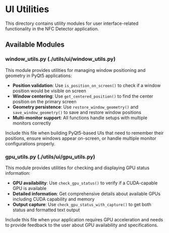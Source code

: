 # UI Utilities

This directory contains utility modules for user interface-related functionality in the NFC Detector application.

## Available Modules

### window_utils.py (./utils/ui/window_utils.py)
This module provides utilities for managing window positioning and geometry in PyQt5 applications:
- **Position validation**: Use `is_position_on_screen()` to check if a window position would be visible on screen
- **Window centering**: Use `get_centered_position()` to find the center position on the primary screen
- **Geometry persistence**: Use `restore_window_geometry()` and `save_window_geometry()` to save and restore window positions
- **Multi-monitor support**: All functions handle setups with multiple monitors correctly

Include this file when building PyQt5-based UIs that need to remember their positions, ensure windows appear on-screen, or handle multiple monitor configurations properly.

### gpu_utils.py (./utils/ui/gpu_utils.py)
This module provides utilities for checking and displaying GPU status information:
- **GPU availability**: Use `check_gpu_status()` to verify if a CUDA-capable GPU is available
- **Detailed information**: Get comprehensive details about available GPUs including CUDA capability and memory
- **Output capture**: Use `check_gpu_status_with_capture()` to get both status and formatted text output

Include this file when your application requires GPU acceleration and needs to provide feedback to the user about GPU availability and specifications.
